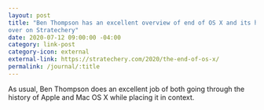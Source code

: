 ```yaml
---
layout: post
title: "Ben Thompson has an excellent overview of end of OS X and its history
over on Stratechery"
date: 2020-07-12 09:00:00 -04:00
category: link-post
category-icon: external
external-link: https://stratechery.com/2020/the-end-of-os-x/
permalink: /journal/:title
---
```

As usual, Ben Thompson does an excellent job of both going through the history
of Apple and Mac OS X while placing it in context.
